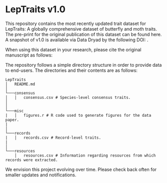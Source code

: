 # LepTraits v1.0

This repository contains the most recently updated trait dataset for LepTraits: A globally comprehensive dataset of butterfly and moth traits. The pre-print for the original publication of this dataset can be found here. A snapshot of v1.0 is available via Data Dryad by the following DOI: .

When using this dataset in your research, please cite the original manuscript as follows:

The repository follows a simple directory structure in order to provide data to end-users. The directories and their contents are as follows:
```
LepTraits
│   README.md
│
└───consensus
│   │   consensus.csv # Species-level consensus traits.
│ 
│   
└───misc
|   │   figures.r # R code used to generate figures for the data paper.
|   
│ 
└───records
|   │   records.csv # Record-level traits.
|   
│   
└───resources
    │   resources.csv # Information regarding resources from which records were extracted.

```

We envision this project evolving over time. Please check back often for smaller updates and notifications.
 
